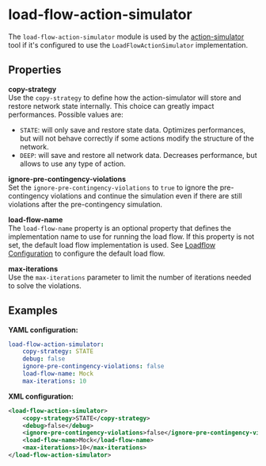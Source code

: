 # load-flow-action-simulator
The `load-flow-action-simulator` module is used by the [action-simulator]() tool if it's configured to use the `LoadFlowActionSimulator` implementation.

## Properties

**copy-strategy**  
Use the `copy-strategy` to define how the action-simulator will store and restore network state internally. This choice can greatly impact performances. Possible values are:
- `STATE`: will only save and restore state data. Optimizes performances, but will not behave correctly if some actions modify the structure of the network.
- `DEEP`: will save and restore all network data. Decreases performance, but allows to use any type of action.

**ignore-pre-contingency-violations**  
Set the `ignore-pre-contingency-violations` to `true` to ignore the pre-contingency violations and continue the simulation even if there are still violations after the pre-contingency simulation.

**load-flow-name**  
The `load-flow-name` property is an optional property that defines the implementation name to use for running the load flow.
If this property is not set, the default load flow implementation is used. See [Loadflow Configuration](load-flow.md) to
configure the default load flow.

**max-iterations**  
Use the `max-iterations` parameter to limit the number of iterations needed to solve the violations.

## Examples

**YAML configuration:**
```yaml
load-flow-action-simulator:
    copy-strategy: STATE
    debug: false
    ignore-pre-contingency-violations: false
    load-flow-name: Mock
    max-iterations: 10
```

**XML configuration:**
```xml
<load-flow-action-simulator>
    <copy-strategy>STATE</copy-strategy>
    <debug>false</debug>
    <ignore-pre-contingency-violations>false</ignore-pre-contingency-violations>
    <load-flow-name>Mock</load-flow-name>
    <max-iterations>10</max-iterations>
</load-flow-action-simulator>
```
